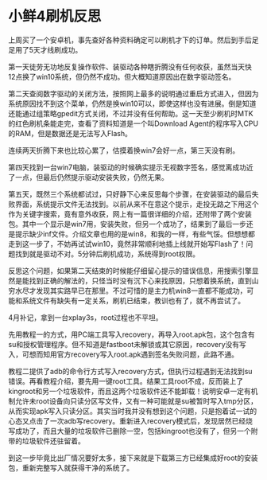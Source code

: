 小鲜4刷机反思
====
上周买了一个安卓机，事先查好各种资料确定可以刷机才下的订单。然后到手后足足用了5天才线刷成功。

第一天徒劳无功地反复操作软件、装驱动各种瞎折腾没有任何收获，虽然当天快12点换了win10系统，但仍然不成功。但大概知道原因出在数字驱动签名。

第二天查阅数字驱动的关闭方法，按照网上最多的说明通过重启方式进入，但因为系统原因找不到这个菜单，仍然是换win10可以，即使这样也没有进展。倒是知道还能通过组策略gpedit方式关闭，不过并没有任何帮助。这一天至少刷机时MTK的红色刷机条能走完，查看了资料知道是一个叫Download Agent的程序写入CPU的RAM，但是数据还是无法写入Flash。

连续两天折腾下来也比较心累了，估摸着换win7会好一点，第三天没有刷。

第四天找到一台win7电脑，装驱动的时候确实提示无视数字签名，感觉离成功近了一点，但最后仍然提示驱动安装失败，仍然无果。

第五天，既然三个系统都试过，只好静下心来反思每个步骤，在安装驱动的最后失败界面，系统提示文件无法找到。以前从来不在意这个提示，走投无路之下用这个作为关键字搜索，竟有意外收获，网上有一篇很详细的介绍，还附带了两个安装包。其中一个显示是win7用，安装失败，但另一个成功了，结果到了最后一步还是提示缺少inf文件。介绍文章也用的是win8，和我的一样，有些气馁。但想想都走到这一步了，不妨再试试win10，竟然非常顺利地插上线就开始写Flash了！问题找到就是驱动不对。5分钟后刷机成功，系统得到root权限。

反思这个问题，如果第二天结束的时候能仔细留心提示的错误信息，用搜索引擎显然是能找到正确的解法的，只怪当时没有沉下心来找原因，只想着换系统，直到山穷水尽才发现其实路早已在那里。不过可惜的是主力机win8一直都不能成功，可能和系统文件有缺失有一定关系，刷机已结束，教训也有了，就不再尝试了。

4月补记，拿到一台xplay3s，root过程也不平坦。

先用教程一的方式，用PC端工具写入recovery，再导入root.apk包，这个包含有su和授权管理程序。但不知道是fastboot未解锁或其它原因，recovery没有写入，可想而知用官方recovery写入root.apk遇到签名失败问题，此路不通。

教程二提供了adb的命令行方式写入recovery方式，但执行过程遇到无法找到su错误。再看教程介绍，要先用一键root工具。结果工具root不成，反而装上了kingroot和另一个垃圾软件，而且这两个垃圾软件还不能卸载！说明安卓一定有机制允许未root设备向只读分区写文件，又有一种可能就是su被暂时写入tmp分区，从而实现apk写入只读分区。其实当时我并没有想到这个问题，只是抱着试一试的心态又点击了一次adb写recovery。重新进入recovery模式后，发现居然已经烧写成功了，而且大量的垃圾软件已删除一空，包括kingroot也没有了，但另一个附带的垃圾软件还驻留着。

到这一步毕竟比出厂情况要好太多，接下来就是下载第三方已经集成好root的安装包，重新完整写入就获得干净的系统了。